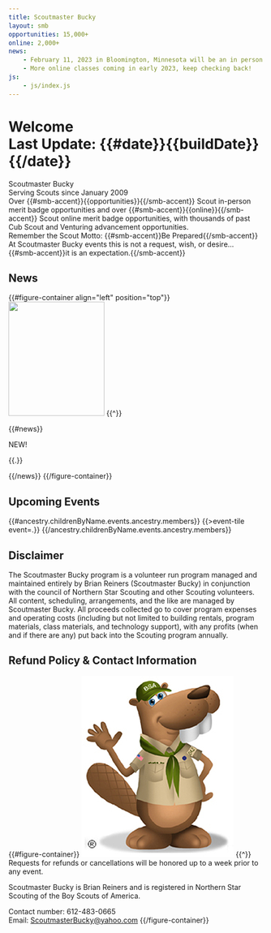 ```yaml
---
title: Scoutmaster Bucky
layout: smb
opportunities: 15,000+
online: 2,000+
news:
    - February 11, 2023 in Bloomington, Minnesota will be an in person event.  Registration opens soon
    - More online classes coming in early 2023, keep checking back!
js:
    - js/index.js
---
```


# <div class="D(f) Jc(spb) Ai(b) Fxd(c)--s"><div>Welcome</div><div class="Fz(0.4em) Fw(n) Tt(n)">Last Update: {{#date}}{{buildDate}}{{/date}}</div></div>

<div class="C(--themeText) Fw(b) Fz(2em) D(f) Jc(c)">Scoutmaster Bucky</div>
<div class="D(f) Jc(c) Pb(1em)">Serving Scouts since January 2009</div>

<div class="Maw(450px) Ta(c) Mx(a)">Over {{#smb-accent}}{{opportunities}}{{/smb-accent}} Scout in-person merit badge opportunities and over {{#smb-accent}}{{online}}{{/smb-accent}} Scout online merit badge opportunities, with thousands of past Cub Scout and Venturing advancement opportunities.</div>

<div class="Ta(c) Mt(1em)">Remember the Scout Motto: {{#smb-accent}}Be Prepared{{/smb-accent}}</div>

<div class="Ta(c)">At Scoutmaster Bucky events this is not a request, wish, or desire…</div>

<div class="Ta(c)">{{#smb-accent}}it is an expectation.{{/smb-accent}}</div>

## News

{{#figure-container align="left" position="top"}}
<img src="{{@root.rootPath}}images/bucky-with-newspaper.jpg" class="W(100%) H(a)" width="189" height="225" />
{{^}}

{{#news}}
<div class="D(f)">
<div class="D(f) C(red) Fw(b) Px(8px)">NEW!</div>
<div>

{{.}}

</div>
</div>
{{/news}}
{{/figure-container}}

## Upcoming Events

<div class="D(f) Fxw(w) Jc(sb) Ai(fs) Ta(in)">
{{#ancestry.childrenByName.events.ancestry.members}}
{{>event-tile event=.}}
{{/ancestry.childrenByName.events.ancestry.members}}
</div>

## Disclaimer

The Scoutmaster Bucky program is a volunteer run program managed and maintained entirely by Brian Reiners (Scoutmaster Bucky) in conjunction with the council of Northern Star Scouting and other Scouting volunteers. All content, scheduling, arrangements, and the like are managed by Scoutmaster Bucky. All proceeds collected go to cover program expenses and operating costs (including but not limited to building rentals, program materials, class materials, and technology support), with any profits (when and if there are any) put back into the Scouting program annually.

## Refund Policy & Contact Information

{{#figure-container}}
<img src="images/bucky-waving.jpg" alt="Bucky Waving" class="W(100%) H(a)"/>
{{^}}
Requests for refunds or cancellations will be honored up to a week prior to any event.

Scoutmaster Bucky is Brian Reiners and is registered in Northern Star Scouting of the Boy Scouts of America.

Contact number: 612-483-0665<br />
Email: <a href="mailto:ScoutmasterBucky@yahoo.com?subject=Home Page Inquiry">ScoutmasterBucky@yahoo.com</a>
{{/figure-container}}
